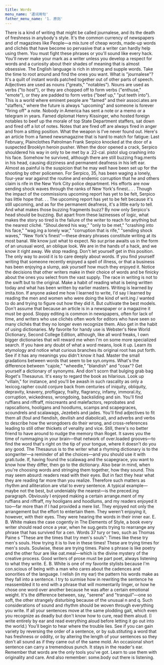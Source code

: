 ```yaml
---
title: Words
menu_name: '遣词用句'
father_menu_name: '1. 原则'
---
```


There is a kind of writing that might be called journalese, and its the death of freshness in anybody's style. It's the common currency of newspapers and of magazines like People—a mix.ture of cheap words, made-up words and clichés that have become so pervasive that a writer can hardly help using them. You must fight these phrases or you'll sound like every hack. You'll never make your mark as a writer unless you develop a respect for words and a curiosity about their shades of meaning that is almost obsessive. The English language is rich in strong and supple words. Take the time to root around and find the ones you want.
What is "journalese"? It's a quilt of instant words patched together out of other parts of speech. Adjectives are used as nouns ("greats," "notables"). Nouns are used as verbs ("to host"), or they are chopped off to form verbs ("enthuse," "emote"), or they are padded to form verbs ("beef up," "put teeth into"). This is a world where eminent people are "famed" and their associ.ates are "staffers," where the future is always "upcoming" and
someone is forever "firing off" a note. Nobody in America has sent a note or a memo or a telegram in years. Famed diplomat Henry Kissinger, who hosted foreign notables to beef up the morale of top State Department staffers, sat down and fired off a lot of notes. Notes that are fired off are always fired in anger and from a sitting position. What the weapon is I've never found out.
Here's an article from a famed newsmagazine that is hard to match for fatigue:
Last February, Plainclothes Patrolman Frank Serpico knocked at the door of a suspected Brooklyn heroin pusher. When the door opened a crack, Serpico shouldered his way in only to be met by a .22-cal. pistol slug crashing into his face. Somehow he survived, although there are still buzzing frag.ments in his head, causing dizziness and permanent deafness in his left ear. Almost as painful is the suspicion that he may well have been set up for the shooting by other policemen. For Serpico, 35, has been waging a lonely, four-year war against the routine and endemic corruption that he and others claim is rife in the New York City police department. His efforts are now sending shock waves through the ranks of New York's finest.. . . Though the impact of the commissions upcoming report has yet to be felt, Serpico has little hope that. . .
The upcoming report has yet to be felt because it's still upcoming, and as for the permanent deafness, it's a little early to tell. And what makes those buzzing fragments buzz? By now only Serpico's head should be buzzing. But apart from these lazinesses of logic, what makes the story so tired is the failure of the writer to reach for anything but the nearest cliché. "Shoul.dered his way," "only to be met," "crashing into his face," "wag.ing a lonely war," "corruption that is rife," "sending shock
waves," "New York's finest"—these dreary phrases constitute writing at its most banal. We know just what to expect. No sur.prise awaits us in the form of an unusual word, an oblique look. We are in the hands of a hack, and we know it right away. We stop reading.
Don't let yourself get in this position. The only way to avoid it is to care deeply about words. If you find yourself writing that someone recently enjoyed a spell of illness, or that a business has been enjoying a slump, ask yourself how much they enjoyed it. Notice the decisions that other writers make in their choice of words and be finicky about the ones you select from the vast supply. The race in writing is not to the swift but to the original.
Make a habit of reading what is being written today and what has been written by earlier masters. Writing is learned by imita.tion. If anyone asked me how I learned to write, I'd say I learned by reading the men and women who were doing the kind of writ.ing / wanted to do and trying to figure out how they did it. But cultivate the best models. Don't assume that because an article is in a newspaper or a magazine it must be good. Sloppy editing is common in newspapers, often for lack of time, and writers who use clichés often work for editors who have seen so many clichés that they no longer even recognize them.
Also get in the habit of using dictionaries. My favorite for handy use is Webster's New World Dictionary, Second College Edition, although, like all word freaks, I own bigger dictionaries that will reward me when I'm on some more specialized search. If you have any doubt of what a word means, look it up. Learn its etymology and notice what curious branches its original root has put forth. See if it has any meanings you didn't know it had. Master the small gradations between words that seem to be syn.onyms. What's the difference between "cajole," "wheedle," "blandish" and "coax"? Get yourself a dictionary of synonyms.
And don't scorn that bulging grab bag Roget's Thesaurus. It's easy to regard the book as hilarious. Look up "villain," for instance, and you'll be awash in such rascality as only a lexicog.rapher could conjure back from centuries of iniquity, obliquity, depravity, knavery, profligacy, frailty, flagrancy, infamy, immoral.ity, corruption, wickedness, wrongdoing, backsliding and sin. You'll find ruffians and riffraff, miscreants and malefactors, reprobates and rapscallions, hooligans and hoodlums, scamps and scapegraces, scoundrels and scalawags, Jezebels and jades. You'll find adjectives to fit them all (foul and fiendish, devilish and diabolical), and adverbs and verbs to describe how the wrongdoers do their wrong, and cross-references leading to still other thickets of venality and vice. Still, there's no better friend to have around to nudge the memory than Roget. It saves you the time of rummaging in your brain—that network of over.loaded grooves—to find the word that's right on the tip of your tongue, where it doesn't do you any good. The Thesaurus is to the writer what a rhyming dictionary is to the songwriter—a reminder of all the choices—and you should use it with grati.tude. If, having found the scalawag and the scapegrace, you want to know how they differ, then go to the dictionary.
Also bear in mind, when you're choosing words and stringing them together, how they sound. This may seem absurd: readers read with their eyes. But in fact they hear what they are reading far more than you realize. Therefore such matters as rhythm and alliteration are vital to every sentence. A typical example— maybe not the best, but undeniably the nearest—is the preced.ing paragraph. Obviously I enjoyed making a certain arrange.ment of my ruffians and riffraff, my hooligans and hoodlums, and my readers enjoyed it too—far more than if I had provided a mere list. They enjoyed not only the arrangement but the effort to entertain them. They weren't enjoying it, however, with their eyes. They were hearing the words in their inner ear.
E. B. White makes the case cogently in The Elements of Style, a book every writer should read once a year, when he sug.gests trying to rearrange any phrase that has survived for a cen.
Words 37
tury or two, such as Thomas Paine s "These are the times that try men's souls":
Times like these try men's souls.
How trying it is to live in these times!
These are trying times for men's souls.
Soulwise, these are trying times.
Paine s phrase is like poetry and the other four are like oat.meal—which is the divine mystery of the creative process. Good writers of prose must be part poet, always listening to what they write. E. B. White is one of my favorite stylists because I'm con.scious of being with a man who cares about the cadences and sonorities of the language. I relish (in my ear) the pattern his words make as they fall into a sentence. I try to surmise how in rewriting the sentence he reassembled it to end with a phrase that will momentarily linger, or how he chose one word over another because he was after a certain emotional weight. It's the difference between, say, "serene" and "tranquil"—one so soft, the other strangely disturbing because of the unusual n and q.
Such considerations of sound and rhythm should be woven through everything you write. If all your sentences move at the same plodding gait, which even you recognize as deadly but don't know how to cure, read them aloud. (I write entirely by ear and read everything aloud before letting it go out into the world.) You'll begin to hear where the trouble lies. See if you can gain variety by reversing the order of a sentence, or by sub.stituting a word that has freshness or oddity, or by altering the length of your sentences so they don't all sound as if they came out of the same mold. An occasional short sentence can carry a tremendous punch. It stays in the reader's ear.
Remember that words are the only tools you've got. Learn to use them with originality and care. And also remember: some.body out there is listening.